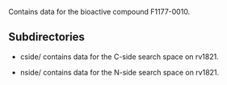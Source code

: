 Contains data for the bioactive compound F1177-0010.

## Subdirectories

- cside/ contains data for the C-side search space on rv1821.

- nside/ contains data for the N-side search space on rv1821.

